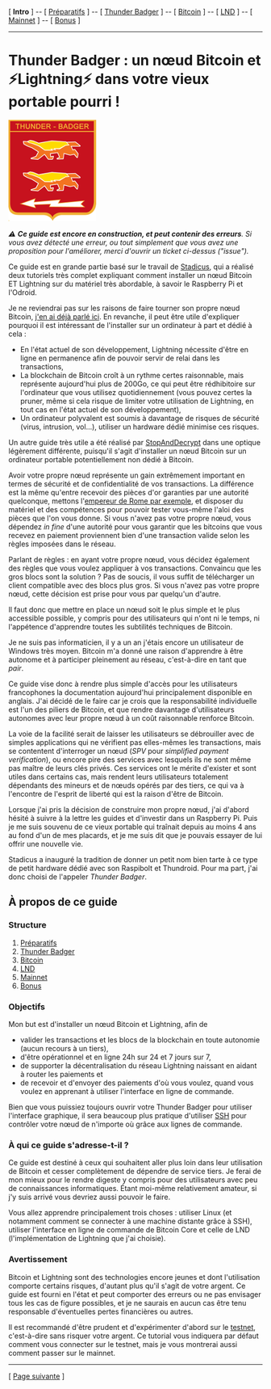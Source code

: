 [ **Intro** ] -- [ [Préparatifs](thunderbadger_10_preparations.md) ] -- [ [Thunder Badger](thunderbadger_20_ThunderBadger.md) ] -- [ [Bitcoin](thunderbadger_30_bitcoin.md) ] -- [ [LND](thunderbadger_40_lnd.md) ] -- [ [Mainnet](thunderbadger_50_mainnet.md) ] -- [ [Bonus](thunderbadger_60_bonus.md) ]

-----
# Thunder Badger : un nœud Bitcoin et ⚡Lightning️⚡ dans votre vieux portable pourri !
![thunderbadger_banner](./images/thunderbadgersmall.png)

_:warning: **Ce guide est encore en construction, et peut contenir des erreurs**. Si vous avez détecté une erreur, ou tout simplement que vous avez une proposition pour l'améliorer, merci d'ouvrir un ticket ci-dessus ("issue")._

Ce guide est en grande partie basé sur le travail de [Stadicus](https://github.com/Stadicus/guides), qui a réalisé deux tutoriels très complet expliquant comment installer un nœud Bitcoin ET Lightning sur du matériel très abordable, à savoir le Raspberry Pi et l'Odroid.

Je ne reviendrai pas sur les raisons de faire tourner son propre nœud Bitcoin, [j'en ai déjà parlé ici](https://www.sosthene.net/histoire-noeud/). En revanche, il peut être utile d'expliquer pourquoi il est intéressant de l'installer sur un ordinateur à part et dédié à cela :
* En l'état actuel de son développement, Lightning nécessite d'être en ligne en permanence afin de pouvoir servir de relai dans les transactions,
* La blockchain de Bitcoin croît à un rythme certes raisonnable, mais représente aujourd'hui plus de 200Go, ce qui peut être rédhibitoire sur l'ordinateur que vous utilisez quotidiennement (vous pouvez certes la pruner, même si cela risque de limiter votre utilisation de Lightning, en tout cas en l'état actuel de son développement),
* Un ordinateur polyvalent est soumis à davantage de risques de sécurité (virus, intrusion, vol...), utiliser un hardware dédié minimise ces risques. 

Un autre guide très utile a été réalisé par [StopAndDecrypt](https://hackernoon.com/a-complete-beginners-guide-to-installing-a-bitcoin-full-node-on-linux-2018-edition-cb8e384479ea) dans une optique légèrement différente, puisqu'il s'agit d'installer un nœud Bitcoin sur un ordinateur portable potentiellement non dédié à Bitcoin. 

Avoir votre propre nœud représente un gain extrêmement important en termes de sécurité et de confidentialité de vos transactions. La différence est la même qu'entre recevoir des pièces d'or garanties par une autorité quelconque, mettons l'[empereur de Rome par exemple](https://fr.wikipedia.org/wiki/Aureus#L'effondrement_de_l'aureus), et disposer du matériel et des compétences pour pouvoir tester vous-même l'aloi des pièces que l'on vous donne. Si vous n'avez pas votre propre nœud, vous dépendez _in fine_ d'une autorité pour vous garantir que les bitcoins que vous recevez en paiement proviennent bien d'une transaction valide selon les règles imposées dans le réseau.

Parlant de règles : en ayant votre propre nœud, vous décidez également des règles que vous voulez appliquer à vos transactions. Convaincu que les gros blocs sont la solution ? Pas de soucis, il vous suffit de télécharger un client compatible avec des blocs plus gros. Si vous n'avez pas votre propre nœud, cette décision est prise pour vous par quelqu'un d'autre.

Il faut donc que mettre en place un nœud soit le plus simple et le plus accessible possible, y compris pour des utilisateurs qui n'ont ni le temps, ni l'appétence d'apprendre toutes les subtilités techniques de Bitcoin.

Je ne suis pas informaticien, il y a un an j'étais encore un utilisateur de Windows très moyen. Bitcoin m'a donné une raison d'apprendre à être autonome et à participer pleinement au réseau, c'est-à-dire en tant que _pair_.

Ce guide vise donc à rendre plus simple d'accès pour les utilisateurs francophones la documentation aujourd'hui principalement disponible en anglais. J'ai décidé de le faire car je crois que la responsabilité individuelle est l'un des piliers de Bitcoin, et que rendre davantage d'utilisateurs autonomes avec leur propre nœud à un coût raisonnable renforce Bitcoin. 

La voie de la facilité serait de laisser les utilisateurs se débrouiller avec de simples applications qui ne vérifient pas elles-mêmes les transactions, mais se contentent d'interroger un nœud (_SPV_ pour _simplified payment verification_), ou encore pire des services avec lesquels ils ne sont même pas maître de leurs clés privés. Ces services ont le mérite d'exister et sont utiles dans certains cas, mais rendent leurs utilisateurs totalement dépendants des mineurs et de nœuds opérés par des tiers, ce qui va à l'encontre de l'esprit de liberté qui est la raison d'être de Bitcoin. 

Lorsque j'ai pris la décision de construire mon propre nœud, j'ai d'abord hésité à suivre à la lettre les guides et d'investir dans un Raspberry Pi. Puis je me suis souvenu de ce vieux portable qui traînait depuis au moins 4 ans au fond d'un de mes placards, et je me suis dit que je pouvais essayer de lui offrir une nouvelle vie. 

Stadicus a inauguré la tradition de donner un petit nom bien tarte à ce type de petit hardware dédié avec son Raspibolt et Thundroid. Pour ma part, j'ai donc choisi de l'appeler _Thunder Badger_.

## À propos de ce guide
### Structure

1. [Préparatifs](thunderbadger_10_preparations.md)
2. [Thunder Badger](thunderbadger_20_ThunderBadger.md)
3. [Bitcoin](thunderbadger_30_bitcoin.md)
4. [LND](thunderbadger_40_lnd.md)
5. [Mainnet](thunderbadger_50_mainnet.md)
6. [Bonus](thunderbadger_60_bonus.md)

### Objectifs

Mon but est d'installer un nœud Bitcoin et Lightning, afin de
* valider les transactions et les blocs de la blockchain en toute autonomie (aucun recours à un tiers),
* d'être opérationnel et en ligne 24h sur 24 et 7 jours sur 7, 
* de supporter la décentralisation du réseau Lightning naissant en aidant à router les paiements et 
* de recevoir et d'envoyer des paiements d'où vous voulez, quand vous voulez en apprenant à utiliser l'interface en ligne de commande.

Bien que vous puissiez toujours ouvrir votre Thunder Badger pour utiliser l'interface graphique, il sera beaucoup plus pratique d'utiliser [SSH](https://fr.wikipedia.org/wiki/Secure_Shell) pour contrôler votre nœud de n'importe où grâce aux lignes de commande.  

### À qui ce guide s'adresse-t-il ?

Ce guide est destiné à ceux qui souhaitent aller plus loin dans leur utilisation de Bitcoin et cesser complètement de dépendre de service tiers. Je ferai de mon mieux pour le rendre digeste y compris pour des utilisateurs avec peu de connaissances informatiques. Étant moi-même relativement amateur, si j'y suis arrivé vous devriez aussi pouvoir le faire.

Vous allez apprendre principalement trois choses : utiliser Linux (et notamment comment se connecter à une machine distante grâce à SSH), utiliser l'interface en ligne de commande de Bitcoin Core et celle de LND (l'implémentation de Lightning que j'ai choisie).

### Avertissement

Bitcoin et Lightning sont des technologies encore jeunes et dont l'utilisation comporte certains risques, d'autant plus qu'il s'agit de votre argent. Ce guide est fourni en l'état et peut comporter des erreurs ou ne pas envisager tous les cas de figure possibles, et je ne saurais en aucun cas être tenu responsable d'éventuelles pertes financières ou autres. 

Il est recommandé d'être prudent et d'expérimenter d'abord sur le [testnet](https://bitcoin.fr/testnet/), c'est-à-dire sans risquer votre argent. Ce tutorial vous indiquera par défaut comment vous connecter sur le testnet, mais je vous montrerai aussi comment passer sur le mainnet.

---

[ [Page suivante](thunderbadger_10_preparations.md) ]
